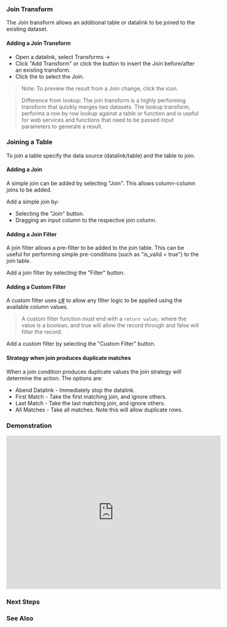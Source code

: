 ### Join Transform

The Join transform allows an additional table or datalink to be joined to the existing dataset.

#### Adding a Join Transform

* Open a datalink, select Transforms &rarr; 
* Click "Add Transform" or click the <a class="btn btn-sm btn-success text-white mr-1" title="Insert a transform before this"><i class="fa fa-plus"></i></a> button to insert the Join before/after an existing transform.
* Click the <a class="btn btn-sm btn-success text-white mr-1"><i class="fa fa-link"></i></a> to select the Join.

> Note: To preview the result from a Join change, click the <a class="btn btn-sm btn-success text-white mr-1" ><i class="fa fa-search"></i></a> icon.

> Difference from lookup: The join transform is a highly performing transform that quickly merges two datasets.  The lookup transform, performs a row by row lookup against a table or function and is useful for web services and functions that need to be passed input parameters to generate a result.

### Joining a Table

To join a table specify the data source (datalink/table) and the table to join.  

#### Adding a Join

A simple join can be added by selecting "Join".  This allows column-column joins to be added.

Add a simple join by:
* Selecting the "Join" button.
* Dragging an input column to the respective join column.

#### Adding a Join Filter

A join filter allows a pre-filter to be added to the join table.  This can be useful for performing simple pre-conditions (such as "is_valid = true") to the join table.

Add a join filter by selecting the "Filter" button.

#### Adding a Custom Filter

A custom filter uses [c#](https://docs.microsoft.com/en-us/dotnet/csharp/quick-starts/) to allow any filter logic to be applied using the available column values.

> A custom filter function must end with a `return value;` where the value is a boolean, and true will allow the record through and false will filter the record.

Add a custom filter by selecting the "Custom Filter" button.

#### Strategy when join produces duplicate matches

When a join condition produces duplicate values the join strategy will determine the action.  The options are:

* Abend Datalink - Immediately stop the datalink.
* First Match - Take the first matching join, and ignore others.
* Last Match - Take the last matching join, and ignore others.
* All Matches - Take all matches.  Note this will allow duplicate rows.

### Demonstration

<iframe width="560" height="400" src="https://www.youtube.com/embed/dlPGTCLBJZ0" frameborder="0" allow="autoplay; encrypted-media" allowfullscreen></iframe>

### Next Steps


### See Also
